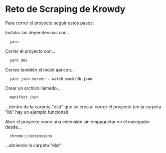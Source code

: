 # Reto de Scraping de Krowdy

Para correr el proyecto seguir estos pasos:

Instalar las dependencias con...
```bash
  yarn
```

Correr el proyecto con...
```bash
  yarn dev
```

Correo también el mock api con...
```
  yarn json-server --watch mock/db.json
```

Crear un archivo llamado...
```bash
  manifest.json
```
...dentro de la carpeta "dist" que se crea al correr el proyecto (en la carpeta "lib" hay un ejemplo funcional)

Abrir el proyecto como una extensión sin empaquetar en el navegador desde...
```bash
  chrome://extensions
```
...abriendo la carpeta "dist"
